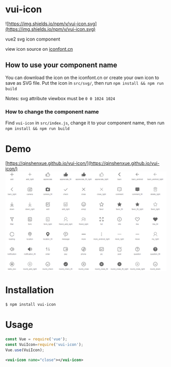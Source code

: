 # vui-icon
![https://img.shields.io/npm/v/vui-icon.svg](https://img.shields.io/npm/v/vui-icon.svg)

vue2 svg icon component

view icon source on [iconfont.cn](http://iconfont.cn/plus/collections/detail?cid=33)

## How to use your component name
You can download the icon on the iconfont.cn or create your own icon to save as SVG file. Put the icon in `src/svg/`, then run `npm install && npm run build`

Notes: svg attribute viewbox must be `0 0 1024 1024`

### How to change the component name
Find `vui-icon` in `src/index.js`, change it to your component name, then run `npm install && npm run build`

# Demo
[https://qinshenxue.github.io/vui-icon/](https://qinshenxue.github.io/vui-icon/)
![](demo.png)

# Installation
```
$ npm install vui-icon
```
# Usage
``` js
const Vue = require('vue');
const VuiIcon=require('vui-icon');
Vue.use(VuiIcon);
```
``` xml
<vui-icon name="close"></vui-icon>
```
